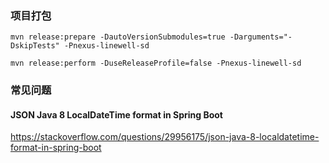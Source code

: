 ### 项目打包
```
mvn release:prepare -DautoVersionSubmodules=true -Darguments="-DskipTests" -Pnexus-linewell-sd

mvn release:perform -DuseReleaseProfile=false -Pnexus-linewell-sd
```


### 常见问题
#### JSON Java 8 LocalDateTime format in Spring Boot
https://stackoverflow.com/questions/29956175/json-java-8-localdatetime-format-in-spring-boot

